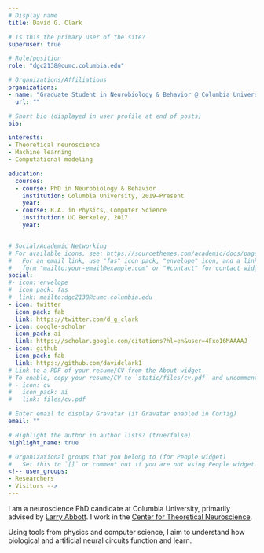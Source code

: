 ```yaml
---
# Display name
title: David G. Clark

# Is this the primary user of the site?
superuser: true

# Role/position
role: "dgc2138@cumc.columbia.edu"

# Organizations/Affiliations
organizations:
- name: "Graduate Student in Neurobiology & Behavior @ Columbia University"
  url: ""

# Short bio (displayed in user profile at end of posts)
bio:

interests:
- Theoretical neuroscience
- Machine learning
- Computational modeling

education:
  courses:
  - course: PhD in Neurobiology & Behavior
    institution: Columbia University, 2019–Present
    year:
  - course: B.A. in Physics, Computer Science
    institution: UC Berkeley, 2017
    year: 


# Social/Academic Networking
# For available icons, see: https://sourcethemes.com/academic/docs/page-builder/#icons
#   For an email link, use "fas" icon pack, "envelope" icon, and a link in the
#   form "mailto:your-email@example.com" or "#contact" for contact widget.
social:
#- icon: envelope
#  icon_pack: fas
#  link: mailto:dgc2138@cumc.columbia.edu
- icon: twitter
  icon_pack: fab
  link: https://twitter.com/d_g_clark
- icon: google-scholar
  icon_pack: ai
  link: https://scholar.google.com/citations?hl=en&user=4Fxo16MAAAAJ
- icon: github
  icon_pack: fab
  link: https://github.com/davidclark1
# Link to a PDF of your resume/CV from the About widget.
# To enable, copy your resume/CV to `static/files/cv.pdf` and uncomment the lines below.
# - icon: cv
#   icon_pack: ai
#   link: files/cv.pdf

# Enter email to display Gravatar (if Gravatar enabled in Config)
email: ""

# Highlight the author in author lists? (true/false)
highlight_name: true

# Organizational groups that you belong to (for People widget)
#   Set this to `[]` or comment out if you are not using People widget.
<!-- user_groups:
- Researchers
- Visitors -->
---
```

I am a neuroscience PhD candidate at Columbia University, primarily advised by [Larry Abbott](https://zuckermaninstitute.columbia.edu/larry-f-abbott-phd). I work in the [Center for Theoretical Neuroscience](https://ctn.zuckermaninstitute.columbia.edu/).

Using tools from physics and computer science, I aim to understand how biological and artificial neural circuits function and learn.